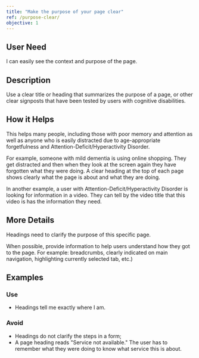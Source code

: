 ```yaml
---
title: "Make the purpose of your page clear"
ref: /purpose-clear/ 
objective: 1
---
```


## User Need

I can easily see the context and purpose of the page.

## Description

Use a clear title or heading that summarizes the purpose of a page, or other clear signposts that have been tested by users with cognitive disabilities.

## How it Helps

This helps many people, including those with poor memory and attention as well as anyone who is easily distracted due to age-appropriate forgetfulness and Attention-Deficit/Hyperactivity Disorder.

For example, someone with mild dementia is using online shopping. They get distracted and then when they look at the screen again they have forgotten what they were doing. A clear heading at the top of each page shows clearly what the
  page is about and what they are doing.

In another example, a user with Attention-Deficit/Hyperactivity Disorder is looking for information in a video. They can tell by the video title that this video is has the information they need.

## More Details

Headings need to clarify the purpose of this specific page.

When possible, provide information to help users understand how they got to the page. For example: breadcrumbs, clearly indicated on main navigation, highlighting currently selected tab, etc.)

## Examples

### Use

* Headings tell me exactly where I am.

### Avoid

* Headings do not clarify the steps in a form;
* A page heading reads "Service not available." The user has to remember what they were doing to know what service this is about. 